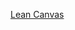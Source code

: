 [Lean Canvas](https://docs.google.com/presentation/d/1Y2XvBYyrMzQhiKuJqw-74XWIwz_-AoMwM1gPozJ-Sl0/edit?usp=sharing)
